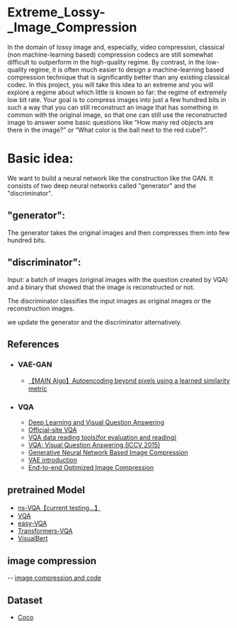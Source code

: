 # Extreme_Lossy-_Image_Compression

In the domain of lossy image and, especially, video compression, classical (non machine-learning based) compression codecs are still somewhat difficult to outperform in the high-quality regime. By contrast, in the low-quality regime, it is often much easier to design a machine-learning based compression technique that is significantly better than any existing classical codec. In this project, you will take this idea to an extreme and you will explore a regime about which little is known so far: the regime of extremely low bit rate. Your goal is to compress images into just a few hundred bits in such a way that you can still reconstruct an image that has something in common with the original image, so that one can still use the reconstructed image to answer some basic questions like “How many red objects are there in the image?” or “What color is the ball next to the red cube?”.

# Basic idea:
We want to build a neural network like the construction like the GAN. It consists of two deep neural networks called "generator" and the "discriminator".

## "generator": 
The generator takes the original images and then compresses them into few hundred bits. 

## "discriminator":
Input: 
a batch of images (original images with the question created by VQA) and a binary that showed that the image is reconstructed or not.

The discriminator classifies the input images as original images or the reconstruction images.

we update the generator and the discriminator alternatively.

## References

- ### VAE-GAN
  - [【MAIN Algo】Autoencoding beyond pixels using a learned similarity metric](https://arxiv.org/pdf/1512.09300.pdf)

- ### VQA
  - [Deep Learning and Visual Question Answering](https://towardsdatascience.com/deep-learning-and-visual-question-answering-c8c8093941bc) 
  - [Official-site VQA](https://visualqa.org/)
  - [VQA data reading tools(for evaluation and reading)](https://github.com/GT-Vision-Lab/VQA)
  - [VQA: Visual Question Answering (ICCV 2015)](https://arxiv.org/pdf/1505.00468.pdf)
  - [Generative Neural Network Based Image Compression](http://cs229.stanford.edu/proj2018/report/44.pdf) 
  - [VAE introduction](https://www.tensorflow.org/tutorials/generative/cvae)
  - [End-to-end Optimized Image Compression](https://arxiv.org/abs/1611.01704)

## pretrained Model

- [ns-VQA【current testing...】](https://github.com/kexinyi/ns-vqa)
- [VQA](https://modelzoo.co/model/vqapytorch#pretrained-models)
- [easy-VQA](https://easy-vqa-demo.victorzhou.com/)
- [Transformers-VQA](https://github.com/YIKUAN8/Transformers-VQA/blob/master/openI_VQA.ipynb)
- [VisualBert](https://github.com/uclanlp/visualbert)

## image compression
-- [image compression and code](https://github.com/zhiqiang-zhu/Image-Compression-Papers-and-Code)

## Dataset
- [Coco](https://cocodataset.org/)
